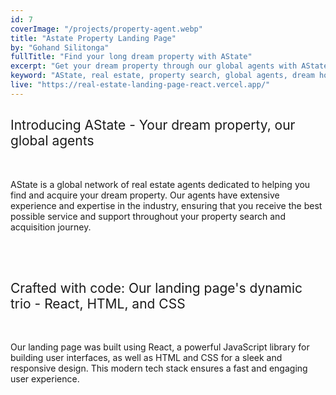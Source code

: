 ```yaml
---
id: 7
coverImage: "/projects/property-agent.webp"
title: "Astate Property Landing Page"
by: "Gohand Silitonga"
fullTitle: "Find your long dream property with AState"
excerpt: "Get your dream property through our global agents with AState. We help you to make it a reality. #realestate #dreamhome"
keyword: "AState, real estate, property search, global agents, dream home"
live: "https://real-estate-landing-page-react.vercel.app/"
---
```


<style>
  ul {
    list-style-type: none;
    margin: 0;
    padding: 0;
  }
  
  li {
    margin: 0 0 0 1em;
    padding: 0;
    position: relative;
  }
  
  li:before {
    content: "";
    position: absolute;
    top: 0.85em;
    left: -1em;
    width: 0.3em;
    height: 0.3em;
    background-color: black;
    border-radius: 50%;
  }
</style>

<h2 style="font-weight: 400;">Introducing AState - Your dream property, our global agents</h2>
<br>
<p>
    AState is a global network of real estate agents dedicated to helping you find and acquire your dream property. Our agents have extensive experience and expertise in the industry, ensuring that you receive the best possible service and support throughout your property search and acquisition journey.
</p>
<br>

<br>
<h2 style="font-weight: 400;">Crafted with code: Our landing page's dynamic trio - React, HTML, and CSS</h2>
<br>
<p>
    Our landing page was built using React, a powerful JavaScript library for building user interfaces, as well as HTML and CSS for a sleek and responsive design. This modern tech stack ensures a fast and engaging user experience.
</p>
<br>